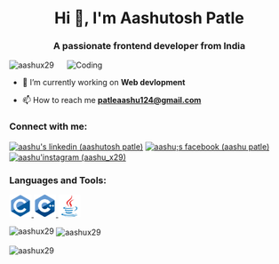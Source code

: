 <h1 align="center">Hi 👋, I'm Aashutosh Patle</h1>
<h3 align="center">A passionate frontend developer from India</h3>
<img align="right" alt="Coding" width="400" src="https://cdn.dribbble.com/users/730703/screenshots/6581243/avento.gif">

<p align="left"> <img src="https://komarev.com/ghpvc/?username=aashux29&label=Profile%20views&color=0e75b6&style=flat" alt="aashux29" /> </p>

- 🔭 I’m currently working on **Web devlopment**

- 📫 How to reach me **patleaashu124@gmail.com**

<h3 align="left">Connect with me:</h3>
<p align="left">
<a href="https://www.linkedin.com/in/aashu-patle-x29/" target="blank"><img align="center" src="https://raw.githubusercontent.com/rahuldkjain/github-profile-readme-generator/master/src/images/icons/Social/linked-in-alt.svg" alt="aashu's linkedin (aashutosh patle)" height="30" width="40" /></a>
<a href="https://fb.com/aashu patle" target="blank"><img align="center" src="https://raw.githubusercontent.com/rahuldkjain/github-profile-readme-generator/master/src/images/icons/Social/facebook.svg" alt="aashu;s facebook (aashu patle)" height="30" width="40" /></a>
<a href="https://instagram.com/aashu_x29" target="blank"><img align="center" src="https://raw.githubusercontent.com/rahuldkjain/github-profile-readme-generator/master/src/images/icons/Social/instagram.svg" alt="aashu'instagram (aashu_x29)" height="30" width="40" /></a>
</p>

<h3 align="left">Languages and Tools:</h3>
<p align="left"> <a href="https://www.cprogramming.com/" target="_blank" rel="noreferrer"> <img src="https://raw.githubusercontent.com/devicons/devicon/master/icons/c/c-original.svg" alt="c" width="40" height="40"/> </a> <a href="https://www.w3schools.com/cpp/" target="_blank" rel="noreferrer"> <img src="https://raw.githubusercontent.com/devicons/devicon/master/icons/cplusplus/cplusplus-original.svg" alt="cplusplus" width="40" height="40"/> </a> <a href="https://www.java.com" target="_blank" rel="noreferrer"> <img src="https://raw.githubusercontent.com/devicons/devicon/master/icons/java/java-original.svg" alt="java" width="40" height="40"/> </a> </p>

<p><img align="left" src="https://github-readme-stats.vercel.app/api/top-langs?username=aashux29&show_icons=true&locale=en&layout=compact" alt="aashux29" /></p>

<p>&nbsp;<img align="center" src="https://github-readme-stats.vercel.app/api?username=aashux29&show_icons=true&locale=en" alt="aashux29" /></p>

<p><img align="center" src="https://github-readme-streak-stats.herokuapp.com/?user=aashux29&" alt="aashux29" /></p>
